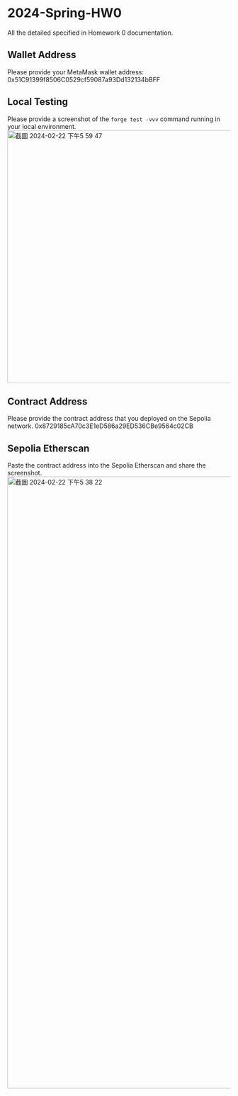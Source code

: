 # 2024-Spring-HW0

All the detailed specified in Homework 0 documentation.

## Wallet Address
Please provide your MetaMask wallet address:
0x51C91399f8506C0529cf59087a93Dd132134bBFF

## Local Testing
Please provide a screenshot of the `forge test -vvv` command running in your local environment.
<img width="571" alt="截圖 2024-02-22 下午5 59 47" src="https://github.com/MiriamLin/2024-Spring-HW0/assets/79066995/35bc2e24-d9d7-42c0-935e-543df08e23b5">

## Contract Address
Please provide the contract address that you deployed on the Sepolia network.
0x8729185cA70c3E1eD586a29ED536CBe9564c02CB

## Sepolia Etherscan
Paste the contract address into the Sepolia Etherscan and share the screenshot.
<img width="1382" alt="截圖 2024-02-22 下午5 38 22" src="https://github.com/MiriamLin/2024-Spring-HW0/assets/79066995/588b176f-36e6-4a53-94f3-d965a805ca14">
